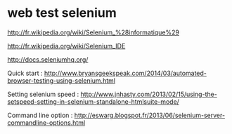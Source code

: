 # web test selenium

http://fr.wikipedia.org/wiki/Selenium_%28informatique%29

http://fr.wikipedia.org/wiki/Selenium_IDE

http://docs.seleniumhq.org/

Quick start :
http://www.bryansgeekspeak.com/2014/03/automated-browser-testing-using-selenium.html

Setting selenium speed :
http://www.jnhasty.com/2013/02/15/using-the-setspeed-setting-in-selenium-standalone-htmlsuite-mode/

Command line option :
http://eswarg.blogspot.fr/2013/06/selenium-server-commandline-options.html
